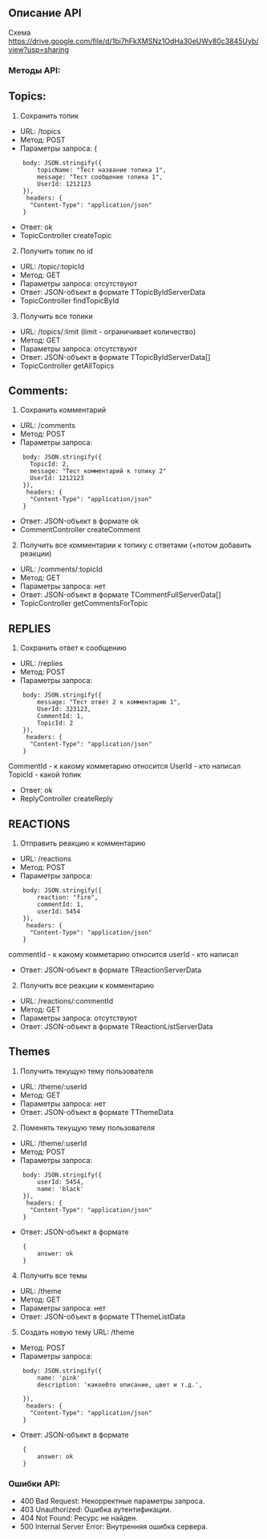 ## Описание API
Схема https://drive.google.com/file/d/1bi7hFkXMSNz1OdHa30eUWv80c3845Uyb/view?usp=sharing
### Методы API:
## Topics:
1) Сохранить топик
- URL: /topics
- Метод: POST
- Параметры запроса: {
```
	body: JSON.stringify({
        topicName: "Тест название топика 1", 
        message: "Тест сообщение топика 1",
        UserId: 1212123
	}),
	 headers: {
      "Content-Type": "application/json"
    }
```
- Ответ: ok
- TopicController createTopic

2) Получить топик по id
- URL: /topic/:topicId
- Метод: GET
- Параметры запроса: отсутствуют
- Ответ: JSON-объект в формате TTopicByIdServerData
- TopicController findTopicById

3) Получить все топики
- URL: /topics/:limit
  (limit - ограничивает количество)
- Метод: GET
- Параметры запроса: отсутствуют
- Ответ: JSON-объект в формате TTopicByIdServerData[]
- TopicController getAllTopics 

## Comments:

1) Сохранить комментарий
- URL: /comments
- Метод: POST
- Параметры запроса:
```
	body: JSON.stringify({
      TopicId: 2, 
      message: "Тест комментарий к топику 2"
      UserId: 1212123
	}),
	 headers: {
      "Content-Type": "application/json"
    }
```
- Ответ: JSON-объект в формате ok
- CommentController createComment

2) Получить все комментарии к топику с ответами (+потом добавить реакции)
- URL: /comments/:topicId
- Метод: GET
- Параметры запроса: нет
- Ответ: JSON-объект в формате TCommentFullServerData[]
- TopicController getCommentsForTopic

## REPLIES
1) Сохранить ответ к сообщению
- URL: /replies
- Метод: POST
- Параметры запроса:
```
	body: JSON.stringify({
        message: "Тест ответ 2 к комментарию 1",
        UserId: 323123,
        CommentId: 1,
        TopicId: 2
	}),
	 headers: {
      "Content-Type": "application/json"
    }
```
CommentId - к какому комметарию относится
UserId - кто написал
TopicId - какой топик
- Ответ: ok
- ReplyController createReply


## REACTIONS

1) Отправить реакцию к комментарию
- URL: /reactions
- Метод: POST
- Параметры запроса: 
```
	body: JSON.stringify({
        reaction: "fire", 
        commentId: 1,
        userId: 5454
	}),
	 headers: {
      "Content-Type": "application/json"
    }
```
  commentId - к какому комметарию относится
  userId - кто написал
- Ответ: JSON-объект в формате TReactionServerData

2) Получить все реакции к комментарию
- URL: /reactions/:commentId
- Метод: GET
- Параметры запроса: отсутствуют
- Ответ: JSON-объект в формате TReactionListServerData

## Themes
1) Получить текущую тему пользователя
- URL: /theme/:userId
- Метод: GET
- Параметры запроса: нет 
- Ответ: JSON-объект в формате TThemeData

2) Поменять текущую тему пользователя
- URL: /theme/:userId
- Метод: POST
- Параметры запроса: 
```
	body: JSON.stringify({
        userId: 5454,
        name: 'black'
	}),
	 headers: {
      "Content-Type": "application/json"
    }
```
- Ответ: JSON-объект в формате 
```
    {
        answer: ok
    }
```

4) Получить все темы
- URL: /theme
- Метод: GET
- Параметры запроса: нет
- Ответ: JSON-объект в формате TThemeListData
 
5) Создать новую тему
  URL: /theme
- Метод: POST
- Параметры запроса:
```
	body: JSON.stringify({
	    name: 'pink'
        description: 'какое0то описание, цвет и т.д.',
        
	}),
	 headers: {
      "Content-Type": "application/json"
    }
```
- Ответ: JSON-объект в формате
```
    {
        answer: ok
    }
```



### Ошибки API:
- 400 Bad Request: Некорректные параметры запроса.
- 403 Unauthorized: Ошибка аутентификации.
- 404 Not Found: Ресурс не найден.
- 500 Internal Server Error: Внутренняя ошибка сервера.
